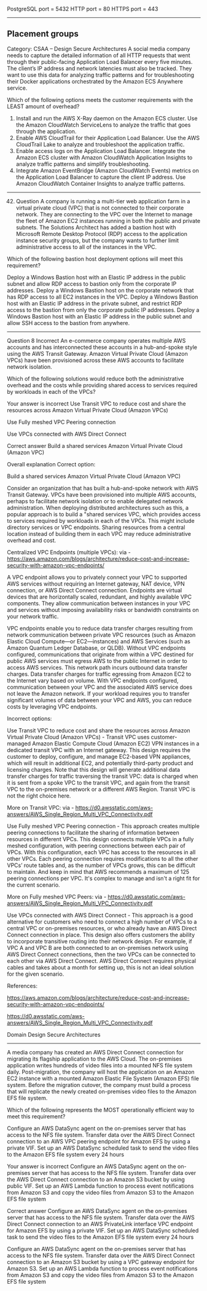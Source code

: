 
PostgreSQL port = 5432 HTTP port = 80 HTTPS port = 443

----------------
Placement groups
-------------------


Category: CSAA – Design Secure Architectures
A social media company needs to capture the detailed information of all HTTP requests that went through their public-facing Application Load Balancer every five minutes. The client’s IP address and network latencies must also be tracked. They want to use this data for analyzing traffic patterns and for troubleshooting their Docker applications orchestrated by the Amazon ECS Anywhere service.

Which of the following options meets the customer requirements with the LEAST amount of overhead?

1) Install and run the AWS X-Ray daemon on the Amazon ECS cluster. Use the Amazon CloudWatch ServiceLens to analyze the traffic that goes through the application.
2) Enable AWS CloudTrail for their Application Load Balancer. Use the AWS CloudTrail Lake to analyze and troubleshoot the application traffic.
3) Enable access logs on the Application Load Balancer. Integrate the Amazon ECS cluster with Amazon CloudWatch Application Insights to analyze traffic patterns and simplify troubleshooting.
4) Integrate Amazon EventBridge (Amazon CloudWatch Events) metrics on the Application Load Balancer to capture the client IP address. Use Amazon CloudWatch Container Insights to analyze traffic patterns.




------
42. Question
A company is running a multi-tier web application farm in a virtual private cloud (VPC) that is not connected to their corporate network. They are connecting to the VPC over the Internet to manage the fleet of Amazon EC2 instances running in both the public and private subnets. The Solutions Architect has added a bastion host with Microsoft Remote Desktop Protocol (RDP) access to the application instance security groups, but the company wants to further limit administrative access to all of the instances in the VPC.

Which of the following bastion host deployment options will meet this requirement?

Deploy a Windows Bastion host with an Elastic IP address in the public subnet and allow RDP access to bastion only from the corporate IP addresses.
Deploy a Windows Bastion host on the corporate network that has RDP access to all EC2 instances in the VPC.
Deploy a Windows Bastion host with an Elastic IP address in the private subnet, and restrict RDP access to the bastion from only the corporate public IP addresses.
Deploy a Windows Bastion host with an Elastic IP address in the public subnet and allow SSH access to the bastion from anywhere.

-----------------

Question 8
Incorrect
An e-commerce company operates multiple AWS accounts and has interconnected these accounts in a hub-and-spoke style using the AWS Transit Gateway. Amazon Virtual Private Cloud (Amazon VPCs) have been provisioned across these AWS accounts to facilitate network isolation.

Which of the following solutions would reduce both the administrative overhead and the costs while providing shared access to services required by workloads in each of the VPCs?

Your answer is incorrect
Use Transit VPC to reduce cost and share the resources across Amazon Virtual Private Cloud (Amazon VPCs)

Use Fully meshed VPC Peering connection

Use VPCs connected with AWS Direct Connect

Correct answer
Build a shared services Amazon Virtual Private Cloud (Amazon VPC)

Overall explanation
Correct option:

Build a shared services Amazon Virtual Private Cloud (Amazon VPC)

Consider an organization that has built a hub-and-spoke network with AWS Transit Gateway. VPCs have been provisioned into multiple AWS accounts, perhaps to facilitate network isolation or to enable delegated network administration. When deploying distributed architectures such as this, a popular approach is to build a "shared services VPC, which provides access to services required by workloads in each of the VPCs. This might include directory services or VPC endpoints. Sharing resources from a central location instead of building them in each VPC may reduce administrative overhead and cost.

Centralized VPC Endpoints (multiple VPCs):  via - https://aws.amazon.com/blogs/architecture/reduce-cost-and-increase-security-with-amazon-vpc-endpoints/

A VPC endpoint allows you to privately connect your VPC to supported AWS services without requiring an Internet gateway, NAT device, VPN connection, or AWS Direct Connect connection. Endpoints are virtual devices that are horizontally scaled, redundant, and highly available VPC components. They allow communication between instances in your VPC and services without imposing availability risks or bandwidth constraints on your network traffic.

VPC endpoints enable you to reduce data transfer charges resulting from network communication between private VPC resources (such as Amazon Elastic Cloud Compute—or EC2—instances) and AWS Services (such as Amazon Quantum Ledger Database, or QLDB). Without VPC endpoints configured, communications that originate from within a VPC destined for public AWS services must egress AWS to the public Internet in order to access AWS services. This network path incurs outbound data transfer charges. Data transfer charges for traffic egressing from Amazon EC2 to the Internet vary based on volume. With VPC endpoints configured, communication between your VPC and the associated AWS service does not leave the Amazon network. If your workload requires you to transfer significant volumes of data between your VPC and AWS, you can reduce costs by leveraging VPC endpoints.

Incorrect options:

Use Transit VPC to reduce cost and share the resources across Amazon Virtual Private Cloud (Amazon VPCs) - Transit VPC uses customer-managed Amazon Elastic Compute Cloud (Amazon EC2) VPN instances in a dedicated transit VPC with an Internet gateway. This design requires the customer to deploy, configure, and manage EC2-based VPN appliances, which will result in additional EC2, and potentially third-party product and licensing charges. Note that this design will generate additional data transfer charges for traffic traversing the transit VPC: data is charged when it is sent from a spoke VPC to the transit VPC, and again from the transit VPC to the on-premises network or a different AWS Region. Transit VPC is not the right choice here.

More on Transit VPC:  via - https://d0.awsstatic.com/aws-answers/AWS_Single_Region_Multi_VPC_Connectivity.pdf

Use Fully meshed VPC Peering connection - This approach creates multiple peering connections to facilitate the sharing of information between resources in different VPCs. This design connects multiple VPCs in a fully meshed configuration, with peering connections between each pair of VPCs. With this configuration, each VPC has access to the resources in all other VPCs. Each peering connection requires modifications to all the other VPCs’ route tables and, as the number of VPCs grows, this can be difficult to maintain. And keep in mind that AWS recommends a maximum of 125 peering connections per VPC. It's complex to manage and isn't a right fit for the current scenario.

More on Fully meshed VPC Peers:  via - https://d0.awsstatic.com/aws-answers/AWS_Single_Region_Multi_VPC_Connectivity.pdf

Use VPCs connected with AWS Direct Connect - This approach is a good alternative for customers who need to connect a high number of VPCs to a central VPC or on-premises resources, or who already have an AWS Direct Connect connection in place. This design also offers customers the ability to incorporate transitive routing into their network design. For example, if VPC A and VPC B are both connected to an on-premises network using AWS Direct Connect connections, then the two VPCs can be connected to each other via AWS Direct Connect. AWS Direct Connect requires physical cables and takes about a month for setting up, this is not an ideal solution for the given scenario.

References:

https://aws.amazon.com/blogs/architecture/reduce-cost-and-increase-security-with-amazon-vpc-endpoints/

https://d0.awsstatic.com/aws-answers/AWS_Single_Region_Multi_VPC_Connectivity.pdf

Domain
Design Secure Architectures

--------------

A media company has created an AWS Direct Connect connection for migrating its flagship application to the AWS Cloud. The on-premises application writes hundreds of video files into a mounted NFS file system daily. Post-migration, the company will host the application on an Amazon EC2 instance with a mounted Amazon Elastic File System (Amazon EFS) file system. Before the migration cutover, the company must build a process that will replicate the newly created on-premises video files to the Amazon EFS file system.

Which of the following represents the MOST operationally efficient way to meet this requirement?

Configure an AWS DataSync agent on the on-premises server that has access to the NFS file system. Transfer data over the AWS Direct Connect connection to an AWS VPC peering endpoint for Amazon EFS by using a private VIF. Set up an AWS DataSync scheduled task to send the video files to the Amazon EFS file system every 24 hours

Your answer is incorrect
Configure an AWS DataSync agent on the on-premises server that has access to the NFS file system. Transfer data over the AWS Direct Connect connection to an Amazon S3 bucket by using public VIF. Set up an AWS Lambda function to process event notifications from Amazon S3 and copy the video files from Amazon S3 to the Amazon EFS file system

Correct answer
Configure an AWS DataSync agent on the on-premises server that has access to the NFS file system. Transfer data over the AWS Direct Connect connection to an AWS PrivateLink interface VPC endpoint for Amazon EFS by using a private VIF. Set up an AWS DataSync scheduled task to send the video files to the Amazon EFS file system every 24 hours

Configure an AWS DataSync agent on the on-premises server that has access to the NFS file system. Transfer data over the AWS Direct Connect connection to an Amazon S3 bucket by using a VPC gateway endpoint for Amazon S3. Set up an AWS Lambda function to process event notifications from Amazon S3 and copy the video files from Amazon S3 to the Amazon EFS file system
